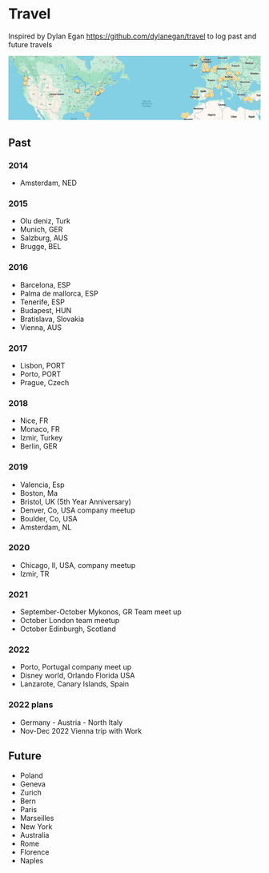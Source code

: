 # Travel

Inspired by Dylan Egan https://github.com/dylanegan/travel to log past and future travels

<img src="map.png">

## Past

### 2014

* Amsterdam, NED

### 2015

* Olu deniz, Turk
* Munich, GER
* Salzburg, AUS
* Brugge, BEL

### 2016

* Barcelona, ESP
* Palma de mallorca, ESP
* Tenerife, ESP
* Budapest, HUN
* Bratislava, Slovakia
* Vienna, AUS

### 2017

* Lisbon, PORT
* Porto, PORT
* Prague, Czech

### 2018

* Nice, FR
* Monaco, FR
* Izmir, Turkey
* Berlin, GER

### 2019

* Valencia, Esp
* Boston, Ma
* Bristol, UK  (5th Year Anniversary)
* Denver, Co, USA company meetup
* Boulder, Co, USA
* Amsterdam, NL 

### 2020

* Chicago, Il, USA, company meetup
* Izmir, TR

### 2021 

* September-October Mykonos, GR Team meet up
* October London team meetup
* October Edinburgh, Scotland

### 2022
* Porto, Portugal company meet up
* Disney world, Orlando Florida USA
* Lanzarote, Canary Islands, Spain

### 2022 plans

* Germany - Austria - North Italy
* Nov-Dec 2022 Vienna trip with Work

## Future

* Poland
* Geneva
* Zurich
* Bern
* Paris
* Marseilles
* New York
* Australia
* Rome
* Florence
* Naples
